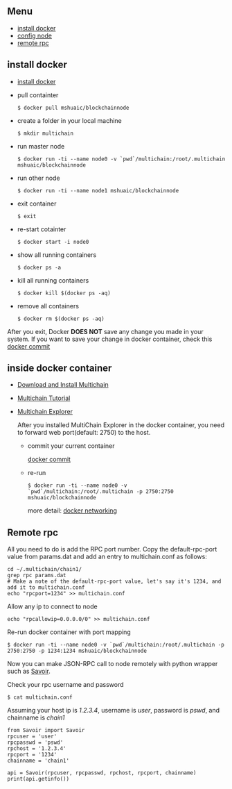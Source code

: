 ## Menu
* [install docker](#install-docker)
* [config node](#inside-docker-container)
* [remote rpc](#remote-rpc)

## install docker
* [install docker](https://docs.docker.com/install/)

* pull containter

  `$ docker pull mshuaic/blockchainnode`
* create a folder in your local machine

  `$ mkdir multichain`
* run master node

  ``$ docker run -ti --name node0 -v `pwd`/multichain:/root/.multichain mshuaic/blockchainnode``

* run other node

  `$ docker run -ti --name node1 mshuaic/blockchainnode`
* exit container

  `$ exit`
* re-start cotainter

  `$ docker start -i node0`

* show all running containers

  `$ docker ps -a`

* kill all running containers

  `$ docker kill $(docker ps -aq)`

* remove all containers

  `$ docker rm $(docker ps -aq)`

After you exit, Docker **DOES NOT** save any change you made in your system.
If you want to save your change in docker container, check this [docker commit](https://docs.docker.com/engine/reference/commandline/commit/#examples)

## inside docker container
* [Download and Install Multichain](https://www.multichain.com/download-install/)

* [Multichain Tutorial](https://www.multichain.com/getting-started/)

* [Multichain Explorer](https://github.com/MultiChain/multichain-explorer)

  After you installed MultiChain Explorer in the docker container, you need to
  forward web port(default: 2750) to the host.
    * commit your current container

       [docker commit](https://docs.docker.com/engine/reference/commandline/commit/#examples)
    * re-run

        ``$ docker run -ti --name node0 -v `pwd`/multichain:/root/.multichain -p 2750:2750 mshuaic/blockchainnode``

        more detail:
        [docker networking](https://docs.docker.com/config/containers/container-networking/)

## Remote rpc

All you need to do is add the RPC port number. Copy the default-rpc-port value from params.dat and add an entry to multichain.conf as follows:

    cd ~/.multichain/chain1/
    grep rpc params.dat
    # Make a note of the default-rpc-port value, let's say it's 1234, and add it to multichain.conf
    echo "rpcport=1234" >> multichain.conf

Allow any ip to connect to node

    echo "rpcallowip=0.0.0.0/0" >> multichain.conf

Re-run docker container with port mapping

    $ docker run -ti --name node0 -v `pwd`/multichain:/root/.multichain -p 2750:2750 -p 1234:1234 mshuaic/blockchainnode

Now you can make JSON-RPC call to node remotely with python wrapper such as [Savoir](https://github.com/DXMarkets/Savoir).

Check your rpc username and password

    $ cat multichain.conf

Assuming your host ip is _1.2.3.4_, username is _user_, password is _pswd_, and chainname is _chain1_

    from Savoir import Savoir
    rpcuser = 'user'
    rpcpasswd = 'pswd'
    rpchost = '1.2.3.4'
    rpcport = '1234'
    chainname = 'chain1'

    api = Savoir(rpcuser, rpcpasswd, rpchost, rpcport, chainname)
    print(api.getinfo())
